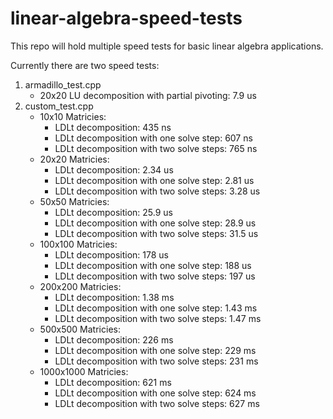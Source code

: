 linear-algebra-speed-tests
==========================
This repo will hold multiple speed tests for basic linear algebra applications.

Currently there are two speed tests:

1. armadillo\_test.cpp
    * 20x20 LU decomposition with partial pivoting: 7.9 us
2. custom\_test.cpp
    * 10x10 Matricies:
        * LDLt decomposition: 435 ns
        * LDLt decomposition with one solve step: 607 ns
        * LDLt decomposition with two solve steps: 765 ns
    * 20x20 Matricies:
        * LDLt decomposition: 2.34 us
        * LDLt decomposition with one solve step: 2.81 us
        * LDLt decomposition with two solve steps: 3.28 us
    * 50x50 Matricies:
        * LDLt decomposition: 25.9 us
        * LDLt decomposition with one solve step: 28.9 us
        * LDLt decomposition with two solve steps: 31.5 us
    * 100x100 Matricies:
        * LDLt decomposition: 178 us
        * LDLt decomposition with one solve step: 188 us
        * LDLt decomposition with two solve steps: 197 us
    * 200x200 Matricies:
        * LDLt decomposition: 1.38 ms
        * LDLt decomposition with one solve step: 1.43 ms
        * LDLt decomposition with two solve steps: 1.47 ms
    * 500x500 Matricies:
        * LDLt decomposition: 226 ms
        * LDLt decomposition with one solve step: 229 ms
        * LDLt decomposition with two solve steps: 231 ms
    * 1000x1000 Matricies:
        * LDLt decomposition: 621 ms
        * LDLt decomposition with one solve step: 624 ms
        * LDLt decomposition with two solve steps: 627 ms
